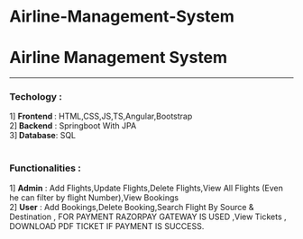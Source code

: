 # Airline-Management-System
<h1> Airline Management System</h1>

<hr>

<h3>Techology : </h3> 
            1] <b>Frontend </b>: HTML,CSS,JS,TS,Angular,Bootstrap
<br>
            2]<b> Backend</b> : Springboot With JPA
<br>
            3]<b> Database</b>: SQL   
<br>
<br>
            
<h3>Functionalities :</h3> 
1] <b>Admin</b> : Add Flights,Update Flights,Delete Flights,View All Flights (Even he can filter by flight Number),View Bookings 
  <br>                
2] <b>User</b> : Add Bookings,Delete Booking,Search Flight By Source & Destination , FOR PAYMENT RAZORPAY GATEWAY IS USED ,View Tickets , DOWNLOAD PDF TICKET IF PAYMENT IS SUCCESS.


                  

